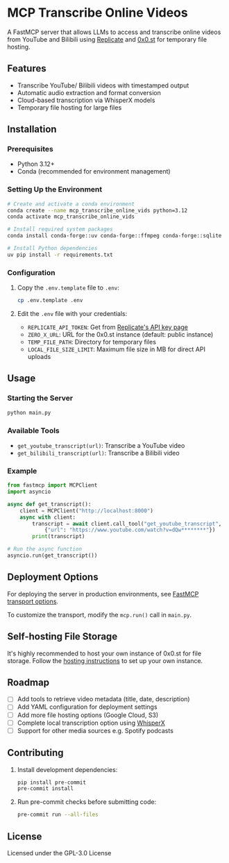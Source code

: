 # MCP Transcribe Online Videos

A FastMCP server that allows LLMs to access and transcribe online videos from YouTube and Bilibili using [Replicate](https://replicate.com/) and [0x0.st](https://0x0.st) for temporary file hosting.

## Features

- Transcribe YouTube/ Bilibili videos with timestamped output
- Automatic audio extraction and format conversion
- Cloud-based transcription via WhisperX models
- Temporary file hosting for large files

## Installation

### Prerequisites

- Python 3.12+
- Conda (recommended for environment management)

### Setting Up the Environment

```bash
# Create and activate a conda environment
conda create --name mcp_transcribe_online_vids python=3.12
conda activate mcp_transcribe_online_vids

# Install required system packages
conda install conda-forge::uv conda-forge::ffmpeg conda-forge::sqlite

# Install Python dependencies
uv pip install -r requirements.txt
```

### Configuration

1. Copy the `.env.template` file to `.env`:
   ```bash
   cp .env.template .env
   ```

2. Edit the `.env` file with your credentials:
   - `REPLICATE_API_TOKEN`: Get from [Replicate's API key page](https://replicate.com/account/api-tokens)
   - `ZERO_X_URL`: URL for the 0x0.st instance (default: public instance)
   - `TEMP_FILE_PATH`: Directory for temporary files
   - `LOCAL_FILE_SIZE_LIMIT`: Maximum file size in MB for direct API uploads

## Usage

### Starting the Server

```bash
python main.py
```

### Available Tools

- `get_youtube_transcript(url)`: Transcribe a YouTube video
- `get_bilibili_transcript(url)`: Transcribe a Bilibili video

### Example

```python
from fastmcp import MCPClient
import asyncio

async def get_transcript():
    client = MCPClient("http://localhost:8000")
    async with client:
        transcript = await client.call_tool("get_youtube_transcript",
            {"url": "https://www.youtube.com/watch?v=dQw********"})
        print(transcript)

# Run the async function
asyncio.run(get_transcript())
```

## Deployment Options

For deploying the server in production environments, see [FastMCP transport options](https://gofastmcp.com/servers/fastmcp#transport-options).

To customize the transport, modify the `mcp.run()` call in `main.py`.

## Self-hosting File Storage

It's highly recommended to host your own instance of 0x0.st for file storage. Follow the [hosting instructions](https://git.0x0.st/mia/0x0) to set up your own instance.

## Roadmap

- [ ] Add tools to retrieve video metadata (title, date, description)
- [ ] Add YAML configuration for deployment settings
- [ ] Add more file hosting options (Google Cloud, S3)
- [ ] Complete local transcription option using [WhisperX](https://github.com/m-bain/whisperX)
- [ ] Support for other media sources e.g. Spotify podcasts

## Contributing

1. Install development dependencies:
   ```bash
   pip install pre-commit
   pre-commit install
   ```
2. Run pre-commit checks before submitting code:
   ```bash
   pre-commit run --all-files
   ```

## License

Licensed under the GPL-3.0 License
